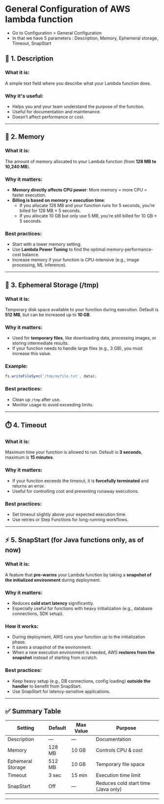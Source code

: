 # General Configuration of AWS lambda function 

- Go to Configuration > General Configuration 
- In that we have 5 parameters : Description, Memory, Ephemeral storage, Timeout, SnapStart

## 📝 1. **Description**

### What it is:
A simple text field where you describe what your Lambda function does.

### Why it's useful:
- Helps you and your team understand the purpose of the function.
- Useful for documentation and maintenance.
- Doesn’t affect performance or cost.

---

## 🧠 2. **Memory**

### What it is:
The amount of memory allocated to your Lambda function (from **128 MB to 10,240 MB**).

### Why it matters:
- **Memory directly affects CPU power**: More memory = more CPU = faster execution.
- **Billing is based on memory × execution time**:
  - If you allocate 128 MB and your function runs for 5 seconds, you’re billed for 128 MB × 5 seconds.
  - If you allocate 10 GB but only use 5 MB, you’re still billed for 10 GB × 5 seconds.

### Best practices:
- Start with a lower memory setting.
- Use **Lambda Power Tuning** to find the optimal memory-performance-cost balance.
- Increase memory if your function is CPU-intensive (e.g., image processing, ML inference).

---

## 📁 3. **Ephemeral Storage (/tmp)**

### What it is:
Temporary disk space available to your function during execution. Default is **512 MB**, but can be increased up to **10 GB**.

### Why it matters:
- Used for **temporary files**, like downloading data, processing images, or storing intermediate results.
- If your function needs to handle large files (e.g., 3 GB), you must increase this value.

### Example:
```js
fs.writeFileSync('/tmp/myfile.txt', data);
```

### Best practices:
- Clean up `/tmp` after use.
- Monitor usage to avoid exceeding limits.

---

## ⏱️ 4. **Timeout**

### What it is:
Maximum time your function is allowed to run. Default is **3 seconds**, maximum is **15 minutes**.

### Why it matters:
- If your function exceeds the timeout, it is **forcefully terminated** and returns an error.
- Useful for controlling cost and preventing runaway executions.

### Best practices:
- Set timeout slightly above your expected execution time.
- Use retries or Step Functions for long-running workflows.

---

## ⚡ 5. **SnapStart** (for Java functions only, as of now)

### What it is:
A feature that **pre-warms** your Lambda function by taking a **snapshot of the initialized environment** during deployment.

### Why it matters:
- Reduces **cold start latency** significantly.
- Especially useful for functions with heavy initialization (e.g., database connections, SDK setup).

### How it works:
- During deployment, AWS runs your function up to the initialization phase.
- It saves a snapshot of the environment.
- When a new execution environment is needed, AWS **restores from the snapshot** instead of starting from scratch.

### Best practices:
- Keep heavy setup (e.g., DB connections, config loading) **outside the handler** to benefit from SnapStart.
- Use SnapStart for latency-sensitive applications.

---

## ✅ Summary Table

| Setting             | Default | Max Value | Purpose |
|---------------------|---------|-----------|---------|
| Description         | —       | —         | Documentation |
| Memory              | 128 MB  | 10 GB     | Controls CPU & cost |
| Ephemeral Storage   | 512 MB  | 10 GB     | Temporary file space |
| Timeout             | 3 sec   | 15 min    | Execution time limit |
| SnapStart           | Off     | —         | Reduces cold start time (Java only) |

---


